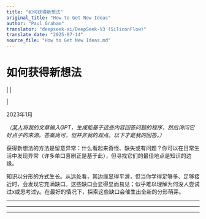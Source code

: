 ```yaml
---
title: "如何获得新想法"
original_title: "How to Get New Ideas"
author: "Paul Graham"
translator: "deepseek-ai/DeepSeek-V3 (SiliconFlow)"
translate_date: "2025-07-14"
source_file: "How to Get New Ideas.md"
---
```


# 如何获得新想法

| | [](index.html)  

|  

2023年1月  

_（[某人](https://twitter.com/stef/status/1617222428727586816)将我的文章输入GPT，生成能基于这些内容回答问题的程序，然后询问它好点子的来源。答案尚可，但并非我的观点。以下才是我的回答。）_  

获得新想法的方法是留意异常：什么看起来奇怪、缺失或有问题？你可以在日常生活中发现异常（许多单口喜剧正是基于此），但寻找它们的最佳地点是知识的边缘。  

知识以分形的方式生长。从远处看，其边缘显得平滑，但当你学得足够多、足够接近时，会发现它充满缺口。这些缺口会显得显而易见；似乎难以理解为何没人尝试过x或思考过y。在最好的情况下，探索这些缺口会催生出全新的分形萌芽。  

---  

* * *  

---